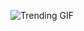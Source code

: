 ![Trending GIF](https://media2.giphy.com/media/v1.Y2lkPThiYjIxNzcybnRoZTZkeTFyYnpvOWI2NGx6MjBrYjJ4cndsd2JzaHk0dzIzMGJ2diZlcD12MV9naWZzX3NlYXJjaCZjdD1n/GfLyPobJEnWDBJOhye/giphy.gif)

